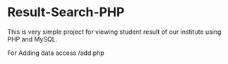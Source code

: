 # Result-Search-PHP
This is very simple project for viewing student result of our institute using PHP and MySQL.

For Adding data access /add.php
